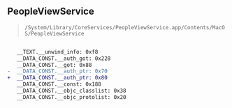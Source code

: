 ## PeopleViewService

> `/System/Library/CoreServices/PeopleViewService.app/Contents/MacOS/PeopleViewService`

```diff

   __TEXT.__unwind_info: 0xf8
   __DATA_CONST.__auth_got: 0x228
   __DATA_CONST.__got: 0x88
-  __DATA_CONST.__auth_ptr: 0x70
+  __DATA_CONST.__auth_ptr: 0x80
   __DATA_CONST.__const: 0x188
   __DATA_CONST.__objc_classlist: 0x38
   __DATA_CONST.__objc_protolist: 0x20

```
